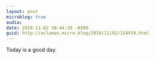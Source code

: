 ```yaml
---
layout: post
microblog: true
audio: 
date: 2018-11-02 10:44:39 -0500
guid: http://aclaman.micro.blog/2018/11/02/154439.html
---
```

Today is a good day.
